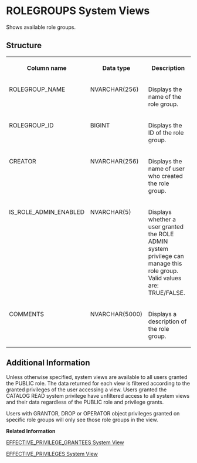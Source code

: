 <!-- loio5e2b4b95879a408e91c64f85fae53485 -->

# ROLEGROUPS System Views

Shows available role groups.



<a name="loio5e2b4b95879a408e91c64f85fae53485___r_o_l_e_s_1struct_ROLES"/>

## Structure


<table>
<tr>
<th valign="top">

Column name

</th>
<th valign="top">

Data type

</th>
<th valign="top">

Description

</th>
</tr>
<tr>
<td valign="top">

ROLEGROUP\_NAME

</td>
<td valign="top">

NVARCHAR\(256\)

</td>
<td valign="top">

Displays the name of the role group.

</td>
</tr>
<tr>
<td valign="top">

ROLEGROUP\_ID

</td>
<td valign="top">

BIGINT

</td>
<td valign="top">

Displays the ID of the role group.

</td>
</tr>
<tr>
<td valign="top">

CREATOR

</td>
<td valign="top">

NVARCHAR\(256\)

</td>
<td valign="top">

Displays the name of user who created the role group.

</td>
</tr>
<tr>
<td valign="top">

IS\_ROLE\_ADMIN\_ENABLED

</td>
<td valign="top">

NVARCHAR\(5\)

</td>
<td valign="top">

Displays whether a user granted the ROLE ADMIN system privilege can manage this role group. Valid values are: TRUE/FALSE.

</td>
</tr>
<tr>
<td valign="top">

COMMENTS

</td>
<td valign="top">

NVARCHAR\(5000\)

</td>
<td valign="top">

Displays a description of the role group.

</td>
</tr>
</table>



<a name="loio5e2b4b95879a408e91c64f85fae53485__section_twp_3fl_qrb"/>

## Additional Information

Unless otherwise specified, system views are available to all users granted the PUBLIC role. The data returned for each view is filtered according to the granted privileges of the user accessing a view. Users granted the CATALOG READ system privilege have unfiltered access to all system views and their data regardless of the PUBLIC role and privilege grants.

Users with GRANTOR, DROP or OPERATOR object privileges granted on specific role groups will only see those role groups in the view.

**Related Information**  


[EFFECTIVE\_PRIVILEGE\_GRANTEES System View](effective-privilege-grantees-system-view-2a8987c.md "Provides information about who was granted (explicitly or implicitly via roles) a specified privilege.")

[EFFECTIVE\_PRIVILEGES System View](effective-privileges-system-view-20a2f3e.md "Provides the privileges of the specified user.")

